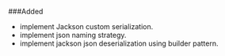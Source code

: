 ###Added

- implement Jackson custom serialization.
- implement json naming strategy.
- implement jackson json deserialization using builder pattern.